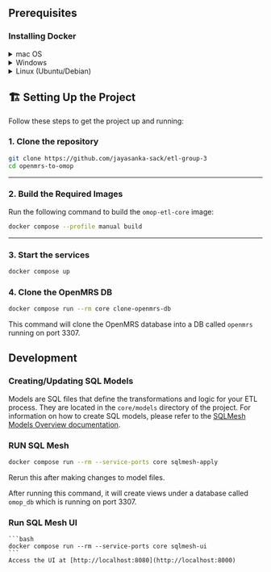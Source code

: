 

## Prerequisites

### Installing Docker

<details>
<summary>mac OS</summary>


1. **Manual Installation:**
    - Download Docker Desktop from [https://www.docker.com/products/docker-desktop](https://www.docker.com/products/docker-desktop)
    - Install and launch Docker Desktop
    - Ensure Docker is running (you should see the Docker icon in your menu bar)
2. Or ** Using Homebrew:**
   ```bash
   brew install --cask docker
   ```
   Then launch Docker Desktop from Applications.
</details>

<details>
<summary>Windows</summary>

1. Download Docker Desktop from [https://www.docker.com/products/docker-desktop](https://www.docker.com/products/docker-desktop)
2. Install and launch Docker Desktop
3. Ensure WSL 2 is enabled if prompted
</details>

<details>
<summary>Linux (Ubuntu/Debian)</summary>


```bash
# Update package index
sudo apt-get update

# Install prerequisites
sudo apt-get install apt-transport-https ca-certificates curl gnupg lsb-release

# Add Docker's official GPG key
curl -fsSL https://download.docker.com/linux/ubuntu/gpg | sudo gpg --dearmor -o /usr/share/keyrings/docker-archive-keyring.gpg

# Add Docker repository
echo "deb [arch=amd64 signed-by=/usr/share/keyrings/docker-archive-keyring.gpg] https://download.docker.com/linux/ubuntu $(lsb_release -cs) stable" | sudo tee /etc/apt/sources.list.d/docker.list > /dev/null

# Install Docker
sudo apt-get update
sudo apt-get install docker-ce docker-ce-cli containerd.io

# Start Docker service
sudo systemctl start docker
sudo systemctl enable docker

# Add your user to docker group (optional, to avoid sudo)
sudo usermod -aG docker $USER
```

</details>

## 🏗️ Setting Up the Project

Follow these steps to get the project up and running:

### 1. Clone the repository

```bash
git clone https://github.com/jayasanka-sack/etl-group-3
cd openmrs-to-omop
```

---

### 2. Build the Required Images

Run the following command to build the `omop-etl-core` image:

```bash
docker compose --profile manual build
```

---

### 3. Start the services

```bash
docker compose up
```

### 4. **Clone the OpenMRS DB**  

```bash
docker compose run --rm core clone-openmrs-db
```
This command will clone the OpenMRS database into a DB called `openmrs` running on port 3307.

## Development

### **Creating/Updating SQL Models**
Models are SQL files that define the transformations and logic for your ETL process. They are located in the `core/models` directory of the project.
For information on how to create SQL models, please refer to the [SQLMesh Models Overview documentation](https://sqlmesh.readthedocs.io/en/stable/concepts/models/overview/).

### **RUN SQL Mesh**  
   ```bash
   docker compose run --rm --service-ports core sqlmesh-apply
   ```
   Rerun this after making changes to model files.

   After running this command, it will create views under a database called `omop_db` which is running on port 3307.


### Run SQL Mesh UI
    ```bash
    docker compose run --rm --service-ports core sqlmesh-ui
    ```
    Access the UI at [http://localhost:8080](http://localhost:8000)
